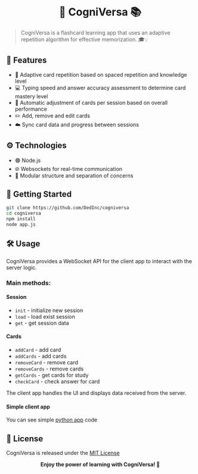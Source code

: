 
<h1 align="center">🧠 CogniVersa 📚</h1>

> CogniVersa is a flashcard learning app that uses an adaptive repetition algorithm for effective memorization. 🎓💡

## 🌟 Features

- 🔁 Adaptive card repetition based on spaced repetition and knowledge level
- 💻 Typing speed and answer accuracy assessment to determine card mastery level
- 🔧 Automatic adjustment of cards per session based on overall performance  
- ✏️ Add, remove and edit cards
- ☁️ Sync card data and progress between sessions

## ⚙️ Technologies

- 🟢 Node.js 
- 🌐 Websockets for real-time communication 
- 🧩 Modular structure and separation of concerns

## 🚀 Getting Started

```bash
git clone https://github.com/DedInc/cogniversa
cd cogniversa
npm install
node app.js
```

## 🛠️ Usage

CogniVersa provides a WebSocket API for the client app to interact with the server logic.

<h3>Main methods:</h3>
<h4> Session</h4>

- `init` - initialize new session
- `load` - load exist session
- `get` - get session data

<h4> Cards</h4>

- `addCard` - add card
- `addCards` - add cards
- `removeCard` - remove card
- `removeCards` - remove cards
- `getCards` - get cards for study
- `checkCard` - check answer for card

The client app handles the UI and displays data received from the server.

<h4> Simple client app</h4>
You can see simple <a href = "examples/simple_app.py">python app</a> code

## 📝 License

CogniVersa is released under the [MIT License](LICENSE)

<div align="center">
  <b>Enjoy the power of learning with CogniVersa! 🚀</b>
</div>